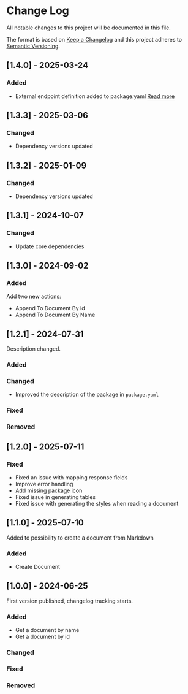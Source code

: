 # Change Log
All notable changes to this project will be documented in this file.

The format is based on [Keep a Changelog](https://keepachangelog.com/)
and this project adheres to [Semantic Versioning](https://semver.org/).

## [1.4.0] - 2025-03-24

### Added

- External endpoint definition added to package.yaml [Read more](https://sema4.ai/docs/team-edition/marketplace/snowflake-admin#managing-external-access)

## [1.3.3] - 2025-03-06

### Changed

- Dependency versions updated

## [1.3.2] - 2025-01-09

### Changed

- Dependency versions updated

## [1.3.1] - 2024-10-07

### Changed

- Update core dependencies


## [1.3.0] - 2024-09-02

### Added

Add two new actions:
- Append To Document By Id
- Append To Document By Name

## [1.2.1] - 2024-07-31

Description changed.

### Added

### Changed

- Improved the description of the package in `package.yaml`

### Fixed

### Removed

## [1.2.0] - 2025-07-11

### Fixed
- Fixed an issue with mapping response fields
- Improve error handling
- Add missing package icon
- Fixed issue in generating tables
- Fixed issue with generating the styles when reading a document

## [1.1.0] - 2025-07-10

Added to possibility to create a document from Markdown

### Added
- Create Document


## [1.0.0] - 2024-06-25

First version published, changelog tracking starts.

### Added
- Get a document by name
- Get a document by id

### Changed

### Fixed

### Removed
